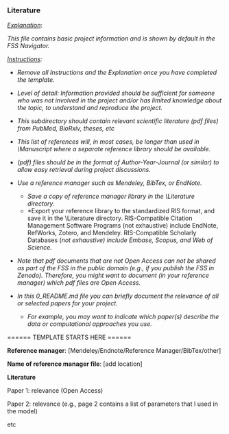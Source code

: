 ### Literature



<u>*Explanation*</u>:

*This file contains basic project information and is shown by default in the FSS Navigator.*



*<u>Instructions</u>:* 

* *Remove all Instructions and the Explanation once you have completed the template.*

* *Level of detail: Information provided should be sufficient for someone who was not involved in the project and/or has limited knowledge about the topic,  to understand and reproduce the project.* 

  

* *This subdirectory should contain relevant scientific literature (pdf files) from PubMed, BioRxiv, theses, etc*

* *This list of references will, in most cases, be longer than used in \Manuscript where a separate reference library should be available.*

* *(pdf) files should be in the format of Author-Year-Journal (or similar) to allow easy retrieval during project discussions.*

* *Use a reference manager such as Mendeley, BibTex, or EndNote.*
  * *Save a copy of reference manager library in the \Literature directory.* 
  * *Export your reference library to the standardized RIS format, and save it in the \Literature directory. RIS-Compatible Citation Management Software Programs (not exhaustive) include EndNote, RefWorks, Zotero, and Mendeley.  RIS-Compatible Scholarly Databases (*not exhaustive) include Embase, Scopus, and Web of Science.*
  
* *Note that pdf documents that are not Open Access can not be shared as part of the FSS in the public domain (e.g., if you publish the FSS in Zenodo). Therefore, you might want to document (in your reference manager) which pdf files are Open Access.*

* *In this 0_README.md file you can briefly document the relevance of all or selected papers for your project.* 
  * *For example, you may want to indicate which paper(s) describe the data or computational approaches you use.*



====== TEMPLATE STARTS HERE ======

**Reference manager**: [Mendeley/Endnote/Reference Manager/BibTex/other]

**Name of reference manager file**: [add location]



**Literature**

Paper 1: 	relevance (Open Access)

Paper 2: 	relevance (e.g., page 2 contains a list of parameters that I used in the model)

etc

